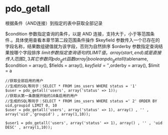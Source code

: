 # pdo_getall
根据条件（AND连接）到指定的表中获取全部记录

$condition 参数指定查询的条件，以是 AND 连接，支持大于，小于等范围条件.。具体使用查看本章节第二段范围条件操作
$keyfield 参数传入一个已存在的字段名称，结果数组键值就为该字段，否则为自然排序
$orderby 参数指定查询结果按哪个字段排序
$limit 参数指定查询语句的LIMIT值，array(start, end) 或是直接传入范围 2,3
其它参数同pdo_get函数
array | boolean pdo_getall($tablename, $condition = array(), $fields = array(), $keyfield = '',$orderby = array(), $limit = a
```
//获取全部启用的用户
//生成的SQL等同于：SELECT * FROM ims_users WHERE status = '1'
$user = pdo_getall('users', array('status' => 1));
//获取从第一条数据开始的10条启用的用户
//生成的SQL等同于：SELECT * FROM ims_users WHERE status =' 2' ORDER BY uid,groupid LIMIT 0, 10
$user = pdo_getall('users', array('status' => 1), array() , '' , array('uid','groupid') , array(1,10));

$user1 = pdo_getall('users', array('status' => 1), array() , '' , 'uid DESC' , array(1,10));

```
